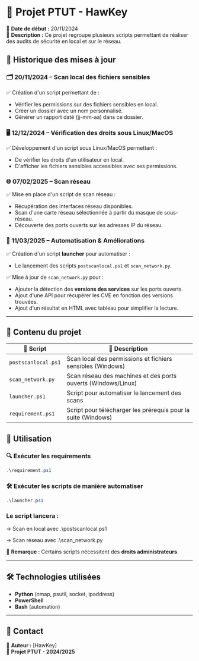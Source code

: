 # 🚀 Projet PTUT - HawKey 

📅 **Date de début :** 20/11/2024  
📌 **Description :** Ce projet regroupe plusieurs scripts permettant de réaliser des audits de sécurité en local et sur le réseau.

## 📌 Historique des mises à jour

### 🗂️ 20/11/2024 – Scan local des fichiers sensibles
✅ Création d'un script permettant de :
- Vérifier les permissions sur des fichiers sensibles en local.
- Créer un dossier avec un nom personnalisé.
- Générer un rapport daté (jj-mm-aa) dans ce dossier.

### 🖥️ 12/12/2024 – Vérification des droits sous Linux/MacOS
✅ Développement d'un script sous Linux/MacOS permettant :
- De vérifier les droits d'un utilisateur en local.
- D'afficher les fichiers sensibles accessibles avec ses permissions.

### 🌐 07/02/2025 – Scan réseau
✅ Mise en place d'un script de scan réseau :
- Récupération des interfaces réseau disponibles.
- Scan d'une carte réseau sélectionnée à partir du masque de sous-réseau.
- Découverte des ports ouverts sur les adresses IP du réseau.

### 🔄 11/03/2025 – Automatisation & Améliorations
✅ Création d'un script **launcher** pour automatiser :
- Le lancement des scripts `postscanlocal.ps1` et `scan_network.py`.

✅ Mise à jour de `scan_network.py` pour :
- Ajouter la détection des **versions des services** sur les ports ouverts.
- Ajout d'une API pour récupérer les CVE en fonction des versions trouvées.
- Ajout d'un résultat en HTML avec tableau pour simplifier la lecture.

---

## 📂 Contenu du projet
| 📜 Script | 📝 Description |
|-----------|--------------|
| `postscanlocal.ps1` | Scan local des permissions et fichiers sensibles (Windows) |
| `scan_network.py` | Scan réseau des machines et des ports ouverts (Windows/Linux) |
| `launcher.ps1` | Script pour automatiser le lancement des scans |
| `requirement.ps1` | Script pour télécharger les prérequis pour la suite (Windows)|


## 🚀 Utilisation

### 🔍 **Exécuter les requirements**
```powershell
.\requirement.ps1
```
### 🛠 **Exécuter les scripts de manière automatiser**
```powershell
.\launcher.ps1
```
### **Le script lancera** : 

-> Scan en local avec .\postscanlocal.ps1

-> Scan réseau avec .\scan_network.py

📌 **Remarque :** Certains scripts nécessitent des **droits administrateurs**.

---

## 🛠️ Technologies utilisées
- **Python** (nmap, psutil, socket, ipaddress)
- **PowerShell** 
- **Bash** (automation)

---

## 📧 Contact
📌 **Auteur :** [HawKey]  
📌 **Projet PTUT - 2024/2025**

